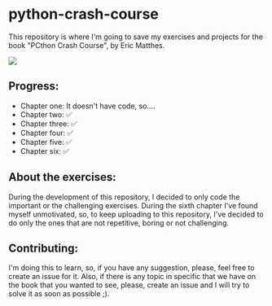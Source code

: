 # python-crash-course

This repository is where I'm going to save my exercises and projects for the book "PCthon Crash Course", by Eric Matthes. 

![](https://images-na.ssl-images-amazon.com/images/I/510-dE3N1PL._SX342_SY445_QL70_ML2_.jpg)

## Progress: 
- Chapter one: It doesn't have code, so....
- Chapter two: ✅
- Chapter three: ✅
- Chapter four: ✅
- Chapter five: ✅
- Chapter six: ✅


## About the exercises: 
During the development of this repository, I decided to only code the important or the challenging exercises. During the sixth chapter I've found myself unmotivated, so, to keep uploading to this repository, I've decided to do only the ones that are not repetitive, boring or not challenging. 

## Contributing: 

I'm doing this to learn, so, if you have any suggestion, please, feel free to create an issue for it. 
Also, if there is any topic in specific that we have on the book that you wanted to see, please, create an issue and I will try to solve it as soon as possible ;). 

